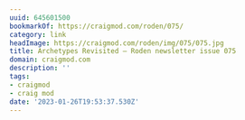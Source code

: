 ```yaml
---
uuid: 645601500
bookmarkOf: https://craigmod.com/roden/075/
category: link
headImage: https://craigmod.com/roden/img/075/075.jpg
title: Archetypes Revisited — Roden newsletter issue 075
domain: craigmod.com
description: ''
tags:
- craigmod
- craig mod
date: '2023-01-26T19:53:37.530Z'
---
```



